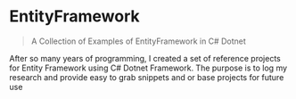 # EntityFramework

> A Collection of Examples of EntityFramework in C# Dotnet

After so many years of programming, I created a set of reference projects for Entity Framework using C# Dotnet Framework.
The purpose is to log my research and provide easy to grab snippets and or base projects for future use
